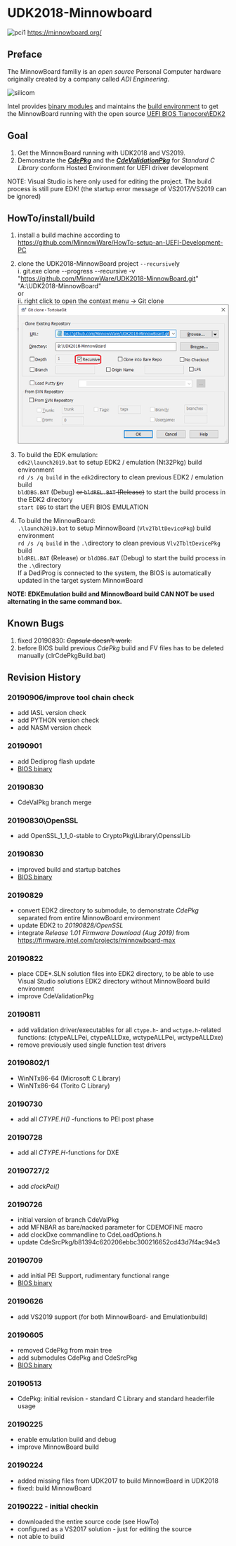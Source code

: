 # UDK2018-Minnowboard
![pci1](https://minnowboard.org/wp-content/uploads/2017/10/MBTurbot-quad-core-Top-0001-171002-1-555x370.png)
https://minnowboard.org/

## Preface
The MinnowBoard familiy is an *open source* Personal Computer hardware originally created by a company called
*ADI Engineering*.

![silicom](https://github.com/MinnowWare/pictures/blob/master/silicom.png)

Intel provides [binary modules](https://firmware.intel.com/projects/minnowboard-max) and maintains the [build environment](https://github.com/tianocore/edk2-platforms/blob/master/Platform/Intel/Vlv2TbltDevicePkg/Readme.md)
to get the MinnowBoard running with the open source [UEFI BIOS Tianocore\EDK2](https://github.com/tianocore/edk2.git)


## Goal


1. Get the MinnowBoard running with UDK2018 and VS2019.
2. Demonstrate the [**_CdePkg_**](https://github.com/MinnowWare/CdePkg#cdepkg) and the [**_CdeValidationPkg_**](https://github.com/MinnowWare/CdeValidationPkg#cdevalidationpkg) for *Standard C Library* conform Hosted Environment for UEFI driver development

NOTE: Visual Studio is here only used for editing the project. The build process is still pure EDK!
      (the startup error message of VS2017/VS2019 can be ignored)

## HowTo/install/build
1. install a build machine according to https://github.com/MinnowWare/HowTo-setup-an-UEFI-Development-PC

2. clone the UDK2018-MinnowBoard project `--recursive`ly<br>
	i.  git.exe clone --progress --recursive -v "https://github.com/MinnowWare/UDK2018-MinnowBoard.git" "A:\UDK2018-MinnowBoard"<br>
	or<br>
	ii. right click to open the context menu -> Git clone<br>
![cloneimage2](clonedest.png)

3. To build the EDK emulation:<br>
`edk2\launch2019.bat` to setup EDK2 / emulation (Nt32Pkg) build environment<br>
`rd /s /q build` in the `edk2`directory to clean previous EDK2 / emulation build<br>
`bldDBG.BAT` (Debug) <del> or `bldREL.BAT` (Release)</del> to start the build process in the EDK2 directory<br>
`start DBG` to start the UEFI BIOS EMULATION<br>

4. To build the MinnowBoard:<br>
`.\launch2019.bat` to setup MinnowBoard (`Vlv2TbltDevicePkg`) build environment<br>
`rd /s /q build` in the `.\`directory to clean previous `Vlv2TbltDevicePkg` build<br>
`bldREL.BAT` (Release) or `bldDBG.BAT` (Debug) to start the build process in the `.\`directory<br>
If a DediProg is connected to the system, the BIOS is automatically updated in the target system MinnowBoard<br>

**NOTE: EDKEmulation build and MinnowBoard build CAN NOT be used alternating in the
      same command box.**

## Known Bugs
1. fixed 20190830: <del>*Capsule* doesn't work.</del>
2. before BIOS build previous *CdePkg* build and FV files has to be deleted manually (clrCdePkgBuild.bat)

## Revision History
### 20190906/improve tool chain check
* add IASL version check
* add PYTHON version check
* add NASM version check
### 20190901
* add Dediprog flash update
* [BIOS binary](https://github.com/MinnowWare/UDK2018-MinnowBoard/blob/master/edk2-platforms/Vlv2TbltDevicePkg/Stitch/MNW2MAX1.X64.0101.R01.1909012230.bin)

### 20190830
* CdeValPkg branch merge

### 20190830\OpenSSL
* add OpenSSL_1_1_0-stable to CryptoPkg\Library\OpensslLib

### 20190830
* improved build and startup batches
* [BIOS binary](https://github.com/MinnowWare/UDK2018-MinnowBoard/blob/master/edk2-platforms/Vlv2TbltDevicePkg/MNW2MAX1.X64.0101.R01.1908292234.bin)

### 20190829
* convert EDK2 directory to submodule, to demonstrate *CdePkg* separated from entire MinnowBoard environment
* update EDK2 to *20190828/OpenSSL*
* integrate *Release 1.01 Firmware Download (Aug 2019)* from https://firmware.intel.com/projects/minnowboard-max

### 20190822
* place CDE*.SLN solution files into EDK2 directory, to be able to use Visual Studio solutions
  EDK2 directory without MinnowBoard build environment
* improve CdeValidationPkg

### 20190811
* add validation driver/executables for all `ctype.h`- and `wctype.h`-related functions:
    (ctypeALLPei, ctypeALLDxe, wctypeALLPei, wctypeALLDxe)
* remove previously used single function test drivers

### 20190802/1
* WinNTx86-64 (Microsoft C Library)
* WinNTx86-64 (Torito C Library)

### 20190730
* add all <em>CTYPE.H()</em> -functions to PEI post phase

###	20190728
* add all <em>CTYPE.H</em>-functions for DXE

### 20190727/2
* add <em>clockPei()</em>

### 20190726
* initial version of branch CdeValPkg
* add MFNBAR as bare/nacked parameter for CDEMOFINE macro
* add clockDxe commandline to CdeLoadOptions.h
* update CdeSrcPkg/b81394c620206ebbc300216652cd43d7f4ac94e3


### 20190709
* add initial PEI Support, rudimentary functional range
* [BIOS binary](https://github.com/MinnowWare/UDK2018-MinnowBoard/blob/master/edk2-platforms/Vlv2TbltDevicePkg/Stitch/MNW2MAX1.X64.0100.R01.1907070918.bin)

### 20190626
* add VS2019 support (for both MinnowBoard- and Emulationbuild)

### 20190605
* removed CdePkg from main tree
* add submodules CdePkg and CdeSrcPkg
* [BIOS binary](https://github.com/MinnowWare/UDK2018-MinnowBoard/blob/master/edk2-platforms/Vlv2TbltDevicePkg/Stitch/MNW2MAX1.X64.0100.R01.1906052251.bin)

### 20190513
* CdePkg: initial revision - standard C Library and standard headerfile usage

### 20190225
* enable emulation build and debug
* improve MinnowBoard build

### 20190224
* added missing files from UDK2017 to build MinnowBoard in UDK2018
* fixed: build MinnowBoard

### 20190222 - initial checkin
* downloaded the entire source code (see HowTo)
* configured as a VS2017 solution - just for editing the source
* not able to build
